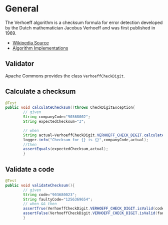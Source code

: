 # General

The Verhoeff algorithm is a checksum formula for error detection developed by the Dutch mathematician Jacobus Verhoeff
and was first published in 1969.

- [Wikipedia Source](https://en.wikipedia.org/wiki/Verhoeff_algorithm)
- [Algorithm Implementations](https://en.wikibooks.org/wiki/Algorithm_Implementation/Checksums/Verhoeff_Algorithm)

## Validator

Apache Commons provides the class `VerhoeffCheckDigit`.

## Calculate a checksum

```java
@Test
public void calculateChecksum()throws CheckDigitException{
        // given
        String companyCode="90368002";
        String expectedChecksum="3";

        // when
        String actual=VerhoeffCheckDigit.VERHOEFF_CHECK_DIGIT.calculate(companyCode);
        logger.info("Checksum for {} is {}",companyCode,actual);
        //then
        assertEquals(expectedChecksum,actual);
        }
```

## Validate a code

```java
@Test
public void validateChecksum(){
        // given
        String code="903680023";
        String faultyCode="1256369654";
        // when && then
        assertTrue(VerhoeffCheckDigit.VERHOEFF_CHECK_DIGIT.isValid(code));
        assertFalse(VerhoeffCheckDigit.VERHOEFF_CHECK_DIGIT.isValid(faultyCode));
        }
```